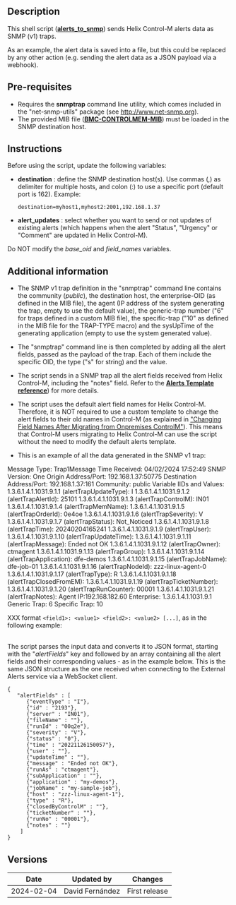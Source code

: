 ## Description

This shell script ([**alerts_to_snmp**](alerts_to_snmp)) sends Helix Control-M alerts data as SNMP (v1) traps.

As an example, the alert data is saved into a file, but this could be replaced by any other action (e.g. sending the alert data as a JSON payload via a webhook).

## Pre-requisites

- Requires the **snmptrap** command line utility, which comes included in the "net-snmp-utils" package (see http://www.net-snmp.org).
- The provided MIB file ([**BMC-CONTROLMEM-MIB**](BMC-CONTROLMEM-MIB.txt)) must be loaded in the SNMP destination host.

## Instructions

Before using the script, update the following variables:

- **destination** : define the SNMP destination host(s). Use commas (,) as delimiter for multiple hosts, and colon (:) to use a specific port (default port is 162). Example:

  ``destination=myhost1,myhost2:2001,192.168.1.37``

- **alert_updates** : select whether you want to send or not updates of existing alerts (which happens when the alert "Status", "Urgency" or "Comment" are updated in Helix Control-M).

Do NOT modify the *base_oid* and *field_names* variables.

## Additional information

- The SNMP v1 trap definition in the "snmptrap" command line contains the community (*public*), the destination host, the enterprise-OID (as defined in the MIB file), the agent (IP address of the system generating the trap, empty to use the default value), the generic-trap number ("6" for traps defined in a custom MIB file), the specific-trap ("10" as defined in the MIB file for the TRAP-TYPE macro) and the sysUpTime of the generating application (empty to use the system generated value).

- The "snmptrap" command line is then completed by adding all the alert fields, passed as the payload of the trap. Each of them include the specific OID, the type ("s" for string) and the value.

- The script sends in a SNMP trap all the alert fields received from Helix Control-M, including the "notes" field. Refer to the [**Alerts Template reference**](https://docs.bmc.com/docs/saas-api/alerts-template-reference-1144242602.html)) for more details.

- The script uses the default alert field names for Helix Control-M. Therefore, it is NOT required to use a custom template to change the alert fields to their old names in Control-M (as explained in ["Changing Field Names After Migrating from Onpremises ControlM"](https://documents.bmc.com/supportu/API/Helix/en-US/Documentation/API_Services_RunServices_Alerts_Template_reference.htm#ChangingFieldNamesAfterMigratingfromOnpremisesControlM)). This means that Control-M users migrating to Helix Control-M can use the script without the need to modify the default alerts template.

- This is an example of all the data generated in the SNMP v1 trap:

Message Type: Trap1Message
Time Received: 04/02/2024 17:52:49
SNMP Version: One
Origin Address/Port: 192.168.1.37:50775
Destination Address/Port: 192.168.1.37:161
Community: public
Variable IIDs and Values:
    1.3.6.1.4.1.1031.9.1.1 (alertTrapUpdateType): I
    1.3.6.1.4.1.1031.9.1.2 (alertTrapAlertId): 25101
    1.3.6.1.4.1.1031.9.1.3 (alertTrapControlM): IN01
    1.3.6.1.4.1.1031.9.1.4 (alertTrapMemName): 
    1.3.6.1.4.1.1031.9.1.5 (alertTrapOrderId): 0e4oe
    1.3.6.1.4.1.1031.9.1.6 (alertTrapSeverity): V
    1.3.6.1.4.1.1031.9.1.7 (alertTrapStatus): Not_Noticed
    1.3.6.1.4.1.1031.9.1.8 (alertTrapTime): 20240204165241
    1.3.6.1.4.1.1031.9.1.9 (alertTrapUser): 
    1.3.6.1.4.1.1031.9.1.10 (alertTrapUpdateTime): 
    1.3.6.1.4.1.1031.9.1.11 (alertTrapMessage): Ended not OK
    1.3.6.1.4.1.1031.9.1.12 (alertTrapOwner): ctmagent
    1.3.6.1.4.1.1031.9.1.13 (alertTrapGroup): 
    1.3.6.1.4.1.1031.9.1.14 (alertTrapApplication): dfe-demos
    1.3.6.1.4.1.1031.9.1.15 (alertTrapJobName): dfe-job-01
    1.3.6.1.4.1.1031.9.1.16 (alertTrapNodeId): zzz-linux-agent-0
    1.3.6.1.4.1.1031.9.1.17 (alertTrapType): R
    1.3.6.1.4.1.1031.9.1.18 (alertTrapClosedFromEM): 
    1.3.6.1.4.1.1031.9.1.19 (alertTrapTicketNumber): 
    1.3.6.1.4.1.1031.9.1.20 (alertTrapRunCounter): 00001
    1.3.6.1.4.1.1031.9.1.21 (alertTrapNotes):
Agent IP:192.168.182.60
Enterprise: 1.3.6.1.4.1.1031.9.1
Generic Trap: 6
Specific Trap: 10


XXX format `<field1>: <value1> <field2>: <value2> [...]`, as in the following example:

\
The script parses the input data and converts it to JSON format, starting with the "*alertFields*" key and followed by an array containing all the alert fields and their corresponding values - as in the example below. This is the same JSON structure as the one received when connecting to the External Alerts service via a WebSocket client.

    {
       "alertFields" : [
          {"eventType" : "I"},
          {"id" : "2193"},
          {"server" : "IN01"},
          {"fileName" : ""},
          {"runId" : "00q2e"},
          {"severity" : "V"},
          {"status" : "0"},
          {"time" : "20221126150057"},
          {"user" : ""},
          {"updateTime" : ""},
          {"message" : "Ended not OK"},
          {"runAs" : "ctmagent"},
          {"subApplication" : ""},
          {"application" : "my-demos"},
          {"jobName" : "my-sample-job"},
          {"host" : "zzz-linux-agent-1"},
          {"type" : "R"},
          {"closedByControlM" : ""},
          {"ticketNumber" : ""},
          {"runNo" : "00001"},
          {"notes" : ""}
        ]
    }

## Versions

| Date | Updated by | Changes |
| - | - | - |
| 2024-02-04 | David Fernández | First release |
